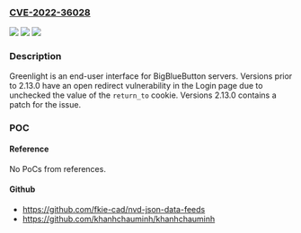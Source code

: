### [CVE-2022-36028](https://cve.mitre.org/cgi-bin/cvename.cgi?name=CVE-2022-36028)
![](https://img.shields.io/static/v1?label=Product&message=greenlight&color=blue)
![](https://img.shields.io/static/v1?label=Version&message=0%3C%202.13.0%20&color=brighgreen)
![](https://img.shields.io/static/v1?label=Vulnerability&message=CWE-601%20URL%20Redirection%20to%20Untrusted%20Site%20('Open%20Redirect')&color=brighgreen)

### Description

Greenlight is an end-user interface for BigBlueButton servers. Versions prior to 2.13.0 have an open redirect vulnerability in the Login page due to unchecked the value of the `return_to` cookie. Versions 2.13.0 contains a patch for the issue.

### POC

#### Reference
No PoCs from references.

#### Github
- https://github.com/fkie-cad/nvd-json-data-feeds
- https://github.com/khanhchauminh/khanhchauminh

